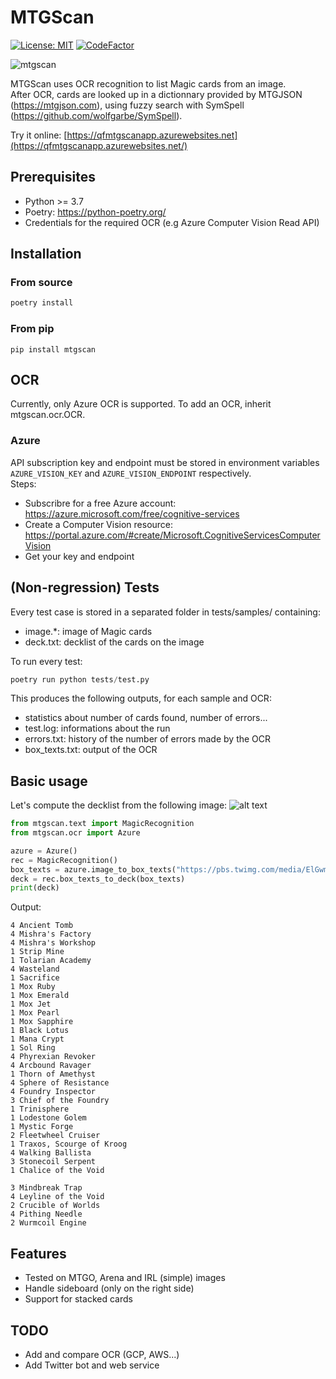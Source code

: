 # MTGScan
[![License: MIT](https://img.shields.io/badge/License-MIT-green.svg)](https://opensource.org/licenses/MIT)
[![CodeFactor](https://www.codefactor.io/repository/github/fortierq/mtgscan/badge)](https://www.codefactor.io/repository/github/fortierq/mtgscan)

![mtgscan](https://user-images.githubusercontent.com/49362475/102022934-448ffb80-3d8a-11eb-8948-3a10d190162a.jpg)

MTGScan uses OCR recognition to list Magic cards from an image.  
After OCR, cards are looked up in a dictionnary provided by MTGJSON (https://mtgjson.com), using fuzzy search with SymSpell (https://github.com/wolfgarbe/SymSpell).

Try it online: [https://qfmtgscanapp.azurewebsites.net](https://qfmtgscanapp.azurewebsites.net/)

## Prerequisites

- Python >= 3.7
- Poetry: https://python-poetry.org/
- Credentials for the required OCR (e.g Azure Computer Vision Read API)

## Installation

### From source

```python
poetry install
```

### From pip

```console
pip install mtgscan
```

## OCR

Currently, only Azure OCR is supported. To add an OCR, inherit mtgscan.ocr.OCR.  

### Azure

API subscription key and endpoint must be stored in environment variables `AZURE_VISION_KEY` and `AZURE_VISION_ENDPOINT` respectively.  
Steps:
- Subscribre for a free Azure account: https://azure.microsoft.com/free/cognitive-services
- Create a Computer Vision resource: https://portal.azure.com/#create/Microsoft.CognitiveServicesComputerVision
- Get your key and endpoint

## (Non-regression) Tests

Every test case is stored in a separated folder in tests/samples/ containing:
- image.*: image of Magic cards
- deck.txt: decklist of the cards on the image

To run every test:
```python
poetry run python tests/test.py
```

This produces the following outputs, for each sample and OCR:
- statistics about number of cards found, number of errors...
- test.log: informations about the run
- errors.txt: history of the number of errors made by the OCR
- box_texts.txt: output of the OCR

## Basic usage

Let's compute the decklist from the following image:
![alt text](https://pbs.twimg.com/media/ElGwm4bXgAAr7zp?format=jpg&name=large)

```python
from mtgscan.text import MagicRecognition
from mtgscan.ocr import Azure

azure = Azure()
rec = MagicRecognition()
box_texts = azure.image_to_box_texts("https://pbs.twimg.com/media/ElGwm4bXgAAr7zp?format=jpg&name=large")
deck = rec.box_texts_to_deck(box_texts)
print(deck)
```

Output:
```console
4 Ancient Tomb
4 Mishra's Factory
4 Mishra's Workshop
1 Strip Mine
1 Tolarian Academy
4 Wasteland
1 Sacrifice
1 Mox Ruby
1 Mox Emerald
1 Mox Jet
1 Mox Pearl
1 Mox Sapphire
1 Black Lotus
1 Mana Crypt
1 Sol Ring
4 Phyrexian Revoker
4 Arcbound Ravager
1 Thorn of Amethyst
4 Sphere of Resistance
4 Foundry Inspector
3 Chief of the Foundry
1 Trinisphere
1 Lodestone Golem
1 Mystic Forge
2 Fleetwheel Cruiser
1 Traxos, Scourge of Kroog
4 Walking Ballista
3 Stonecoil Serpent
1 Chalice of the Void

3 Mindbreak Trap
4 Leyline of the Void
2 Crucible of Worlds
4 Pithing Needle
2 Wurmcoil Engine
```

## Features
- Tested on MTGO, Arena and IRL (simple) images
- Handle sideboard (only on the right side)  
- Support for stacked cards

## TODO
- Add and compare OCR (GCP, AWS...)
- Add Twitter bot and web service
